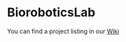 # BioroboticsLab

You can find a project listing in our [Wiki](https://github.com/BioroboticsLab/organization/wiki)
